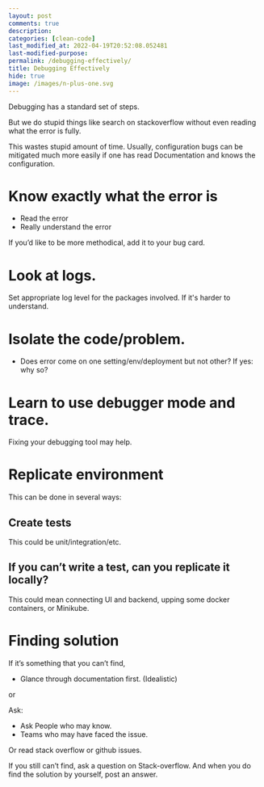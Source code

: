 ```yaml
---
layout: post
comments: true
description:
categories: [clean-code]
last_modified_at: 2022-04-19T20:52:08.052481
last-modified-purpose:
permalink: /debugging-effectively/
title: Debugging Effectively
hide: true
image: /images/n-plus-one.svg
---
```


Debugging has a standard set of steps.

But we do stupid things like search on stackoverflow without even reading what the error is fully.

This wastes stupid amount of time. Usually, configuration bugs can be mitigated much more easily if one has read Documentation and knows the configuration.

# Know exactly what the error is

- Read the error
- Really understand the error

If you’d like to be more methodical, add it to your bug card.

# Look at logs. 

Set appropriate log level for the packages involved. If it's harder to understand.


# Isolate the code/problem. 

- Does error come on one setting/env/deployment but not other? If yes: why so?

# Learn to use debugger mode and trace. 

Fixing your debugging tool may help.

# Replicate environment

This can be done in several ways:

## Create tests

This could be unit/integration/etc.

## If you can’t write a test, can you replicate it locally?

This could mean connecting UI and backend, upping some docker containers, or Minikube.

# Finding solution

If it’s something that you can’t find,

- Glance through documentation first. (Idealistic)

or

Ask:

- Ask People who may know.
- Teams who may have faced the issue. 

Or read stack overflow or github issues.

If you still can’t find, ask a question on Stack-overflow. And when you do find the solution by yourself, post an answer.
